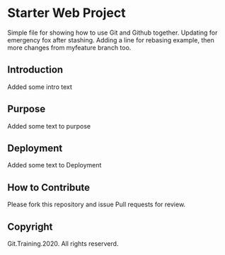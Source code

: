 # Starter Web Project
Simple file for showing how to use Git and Github together. Updating for emergency fox after stashing.
Adding a line for rebasing example, then 
more changes from myfeature branch too.
## Introduction
Added some intro text
## Purpose
Added some text to purpose
## Deployment
Added some text to Deployment
## How to Contribute
Please fork this repository and issue Pull requests for review.
## Copyright
Git.Training.2020. All rights reserverd.
